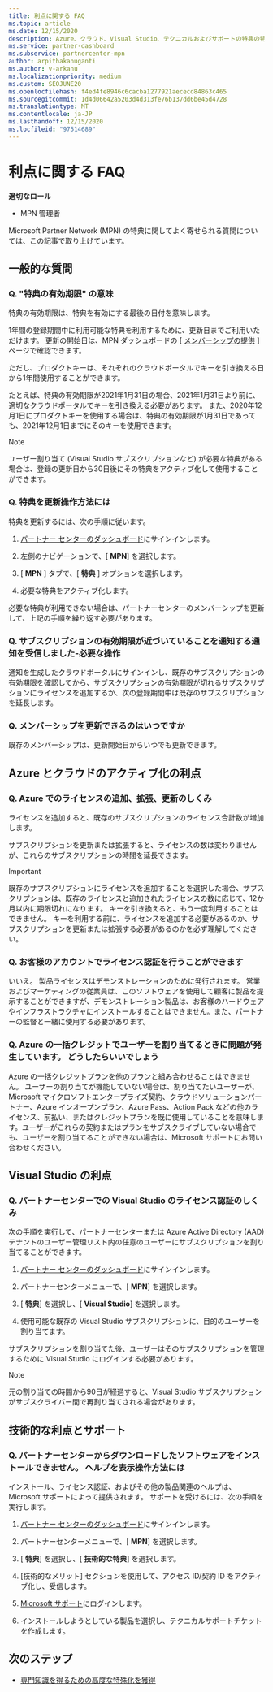 ```yaml
---
title: 利点に関する FAQ
ms.topic: article
ms.date: 12/15/2020
description: Azure、クラウド、Visual Studio、テクニカルおよびサポートの特典の特典の有効期限、更新、ライセンス認証に関する質問への回答
ms.service: partner-dashboard
ms.subservice: partnercenter-mpn
author: arpithakanuganti
ms.author: v-arkanu
ms.localizationpriority: medium
ms.custom: SEOJUNE20
ms.openlocfilehash: f4ed4fe8946c6cacba1277921aececd84863c465
ms.sourcegitcommit: 1d4d06642a5203d4d313fe76b137dd6be45d4728
ms.translationtype: MT
ms.contentlocale: ja-JP
ms.lasthandoff: 12/15/2020
ms.locfileid: "97514689"
---
```

# <a name="benefits-faq"></a>利点に関する FAQ

**適切なロール**

- MPN 管理者

Microsoft Partner Network (MPN) の特典に関してよく寄せられる質問については、この記事で取り上げています。


## <a name="general-questions"></a>一般的な質問

### <a name="q-what-does-benefit-expiry-date-mean"></a>Q. "特典の有効期限" の意味

特典の有効期限は、特典を有効にする最後の日付を意味します。

1年間の登録期間中に利用可能な特典を利用するために、更新日までご利用いただけます。 更新の開始日は、MPN ダッシュボードの [ [メンバーシップの提供](https://partner.microsoft.com/dashboard/mpn/offers) ] ページで確認できます。

ただし、プロダクトキーは、それぞれのクラウドポータルでキーを引き換える日から1年間使用することができます。

たとえば、特典の有効期限が2021年1月31日の場合、2021年1月31日より前に、適切なクラウドポータルでキーを引き換える必要があります。 また、2020年12月1日にプロダクトキーを使用する場合は、特典の有効期限が1月31日であっても、2021年12月1日までにそのキーを使用できます。

>[!NOTE]
>ユーザー割り当て (Visual Studio サブスクリプションなど) が必要な特典がある場合は、登録の更新日から30日後にその特典をアクティブ化して使用することができます。

### <a name="q-how-do-i-renew-my-benefits"></a>Q. 特典を更新操作方法には

特典を更新するには、次の手順に従います。

1. [パートナー センターのダッシュボード](https://partner.microsoft.com/dashboard/)にサインインします。

2. 左側のナビゲーションで、[ **MPN**] を選択します。

3. [ **MPN** ] タブで、[ **特典** ] オプションを選択します。

4. 必要な特典をアクティブ化します。

必要な特典が利用できない場合は、パートナーセンターのメンバーシップを更新して、上記の手順を繰り返す必要があります。

### <a name="q-i-received-a-notification-informing-me-that-my-subscription-is-expiring-soon---what-should-i-do"></a>Q. サブスクリプションの有効期限が近づいていることを通知する通知を受信しました-必要な操作

通知を生成したクラウドポータルにサインインし、既存のサブスクリプションの有効期限を確認してから、サブスクリプションの有効期限が切れるサブスクリプションにライセンスを追加するか、次の登録期間中は既存のサブスクリプションを延長します。

### <a name="q-when-can-i-renew-my-membership"></a>Q. メンバーシップを更新できるのはいつですか

既存のメンバーシップは、更新開始日からいつでも更新できます。

## <a name="azure-and-cloud-activation-benefits"></a>Azure とクラウドのアクティブ化の利点

### <a name="q-how-does-adding-extendingrenewing-licenses-work-on-azure"></a>Q. Azure でのライセンスの追加、拡張、更新のしくみ

ライセンスを追加すると、既存のサブスクリプションのライセンス合計数が増加します。

サブスクリプションを更新または拡張すると、ライセンスの数は変わりませんが、これらのサブスクリプションの時間を延長できます。

>[!IMPORTANT]
>既存のサブスクリプションにライセンスを追加することを選択した場合、サブスクリプションは、既存のライセンスと追加されたライセンスの数に応じて、12か月以内に期限切れになります。 キーを引き換えると、もう一度利用することはできません。 キーを利用する前に、ライセンスを追加する必要があるのか、サブスクリプションを更新または拡張する必要があるのかを必ず理解してください。

### <a name="q-can-i-activate-the-license-on-my-customers-account"></a>Q. お客様のアカウントでライセンス認証を行うことができます

いいえ。 製品ライセンスはデモンストレーションのために発行されます。 営業およびマーケティングの従業員は、このソフトウェアを使用して顧客に製品を提示することができますが、デモンストレーション製品は、お客様のハードウェアやインフラストラクチャにインストールすることはできません。また、パートナーの監督と一緒に使用する必要があります。

### <a name="q-im-having-trouble-assigning-users-in-azure-bulk-credit-what-should-i-do"></a>Q. Azure の一括クレジットでユーザーを割り当てるときに問題が発生しています。 どうしたらいいでしょう

Azure の一括クレジットプランを他のプランと組み合わせることはできません。 ユーザーの割り当てが機能していない場合は、割り当てたいユーザーが、Microsoft マイクロソフトエンタープライズ契約、クラウドソリューションパートナー、Azure インオープンプラン、Azure Pass、Action Pack などの他のライセンス、前払い、またはクレジットプランを既に使用していることを意味します。ユーザーがこれらの契約またはプランをサブスクライブしていない場合でも、ユーザーを割り当てることができない場合は、Microsoft サポートにお問い合わせください。

## <a name="visual-studio-benefits"></a>Visual Studio の利点

### <a name="q-how-does-visual-studio-activation-work-in-partner-center"></a>Q. パートナーセンターでの Visual Studio のライセンス認証のしくみ

次の手順を実行して、パートナーセンターまたは Azure Active Directory (AAD) テナントのユーザー管理リスト内の任意のユーザーにサブスクリプションを割り当てることができます。

1. [パートナー センターのダッシュボード](https://partner.microsoft.com/dashboard/)にサインインします。

2. パートナーセンターメニューで、[ **MPN**] を選択します。

3. [ **特典**] を選択し、[ **Visual Studio**] を選択します。

4. 使用可能な既存の Visual Studio サブスクリプションに、目的のユーザーを割り当てます。

サブスクリプションを割り当てた後、ユーザーはそのサブスクリプションを管理するために Visual Studio にログインする必要があります。

>[!Note]
> 元の割り当ての時間から90日が経過すると、Visual Studio サブスクリプションがサブスクライバー間で再割り当てされる場合があります。

## <a name="technical-benefits-and-support"></a>技術的な利点とサポート

### <a name="q-i-cant-install-the-software-i-downloaded-from-partner-center-how-do-i-get-help"></a>Q. パートナーセンターからダウンロードしたソフトウェアをインストールできません。 ヘルプを表示操作方法には

インストール、ライセンス認証、およびその他の製品関連のヘルプは、Microsoft サポートによって提供されます。 サポートを受けるには、次の手順を実行します。

1. [パートナー センターのダッシュボード](https://partner.microsoft.com/dashboard/)にサインインします。

2. パートナーセンターメニューで、[ **MPN**] を選択します。

3. [ **特典**] を選択し、[ **技術的な特典**] を選択します。

4. [技術的なメリット] セクションを使用して、アクセス ID/契約 ID をアクティブ化し、受信します。

5. [Microsoft サポート](https://support.microsoft.com/supportforbusiness/productselection)にログインします。

6. インストールしようとしている製品を選択し、テクニカルサポートチケットを作成します。

## <a name="next-steps"></a>次のステップ

- [専門知識を得るための高度な特殊化を獲得](advanced-specializations.md)